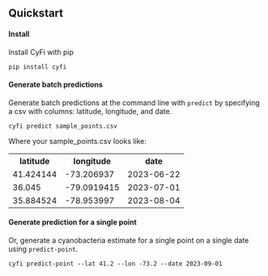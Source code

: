 ## Quickstart

#### Install
Install CyFi with pip

```
pip install cyfi
```

#### Generate batch predictions

Generate batch predictions at the command line with `predict` by specifying a csv with columns: latitude, longitude, and date.

```
cyfi predict sample_points.csv
```

Where your sample_points.csv looks like:

<div class="table-container-class">
    <table>
        <tr>
            <th>latitude</th>
            <th>longitude</th>
            <th>date</th>
        </tr>
        <tr>
            <td>41.424144</td><td>-73.206937</td><td>2023-06-22</td>
        </tr>
        <tr>
            <td>36.045</td><td>-79.0919415</td><td>2023-07-01</td>
        </tr>
        <tr>
            <td>35.884524</td><td>-78.953997</td><td>2023-08-04</td>
        </tr>
    </table>
</div>

#### Generate prediction for a single point

Or, generate a cyanobacteria estimate for a single point on a single date using `predict-point`.

```
cyfi predict-point --lat 41.2 --lon -73.2 --date 2023-09-01
```